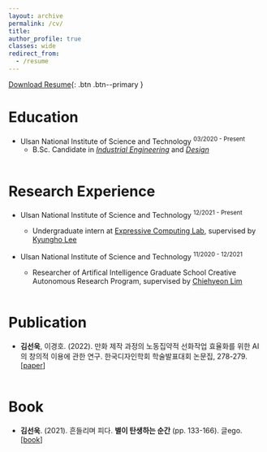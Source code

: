 ```yaml
---
layout: archive
permalink: /cv/
title: 
author_profile: true
classes: wide
redirect_from:
  - /resume
---
```

<a href="/_pages/SEONUK_Resume_20220613.pdf" class="btn--primary"></a>
[Download Resume](/_pages/SEONUK_Resume_20220613.pdf){: .btn .btn--primary }

Education
======
* Ulsan National Institute of Science and Technology <sup>03/2020 - Present</sup>
  * B.Sc. Candidate in *[Industrial Engineering](https://ie.unist.ac.kr/eng/)* and *[Design](https://design.unist.ac.kr/)*<br><br>

Research Experience
======
* Ulsan National Institute of Science and Technology <sup>12/2021 - Present</sup>
  * Undergraduate intern at [Expressive Computing Lab](https://www.klee141.com/), supervised by [Kyungho Lee](https://research.unist.ac.kr/post-research/%EC%9D%B4%EA%B2%BD%ED%98%B8-expc-lab/?eng)<br>

* Ulsan National Institute of Science and Technology <sup>11/2020 - 12/2021</sup>
  * Researcher of Artifical Intelligence Graduate School Creative Autonomous Research Program, supervised by [Chiehyeon Lim](https://research.unist.ac.kr/post-research/%ec%9e%84%ec%b9%98%ed%98%84_service-engineering-knowledge-discovery/?eng)<br><br>

Publication
======
* **김선욱**, 이경호. (2022). 만화 제작 과정의 노동집약적 선화작업 효율화를 위한 AI의 창의적 이용에 관한 연구. 한국디자인학회 학술발표대회 논문집, 278-279. [[paper](https://www.dbpia.co.kr/journal/articleDetail?nodeId=NODE11073042)]<br><br>

Book
======
* **김선욱**. (2021). 흔들리며 피다. **별이 탄생하는 순간** (pp. 133-166). 글ego. [[book](https://www.aladin.co.kr/shop/wproduct.aspx?ItemId=272558882)]